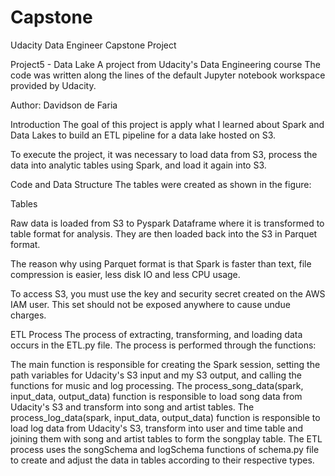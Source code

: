 # Capstone
Udacity Data Engineer Capstone Project

Project5 - Data Lake
A project from Udacity's Data Engineering course
The code was written along the lines of the default Jupyter notebook workspace provided by Udacity.

Author: Davidson de Faria

Introduction
The goal of this project is apply what I learned about Spark and Data Lakes to build an ETL pipeline for a data lake hosted on S3.

To execute the project, it was necessary to load data from S3, process the data into analytic tables using Spark, and load it again into S3.

Code and Data Structure
The tables were created as shown in the figure:

Tables

Raw data is loaded from S3 to Pyspark Dataframe where it is transformed to table format for analysis. They are then loaded back into the S3 in Parquet format.

The reason why using Parquet format is that Spark is faster than text, file compression is easier, less disk IO and less CPU usage.

To access S3, you must use the key and security secret created on the AWS IAM user. This set should not be exposed anywhere to cause undue charges.

ETL Process
The process of extracting, transforming, and loading data occurs in the ETL.py file. The process is performed through the functions:

The main function is responsible for creating the Spark session, setting the path variables for Udacity's S3 input and my S3 output, and calling the functions for music and log processing.
The process_song_data(spark, input_data, output_data) function is responsible to load song data from Udacity's S3 and transform into song and artist tables.
The process_log_data(spark, input_data, output_data) function is responsible to load log data from Udacity's S3, transform into user and time table and joining them with song and artist tables to form the songplay table.
The ETL process uses the songSchema and logSchema functions of schema.py file to create and adjust the data in tables according to their respective types.
